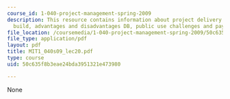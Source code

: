 ```yaml
---
course_id: 1-040-project-management-spring-2009
description: This resource contains information about project delivery Systems, design
  build, advantages and disadvantages DB, public use challenges and payment schemes.
file_location: /coursemedia/1-040-project-management-spring-2009/50c635f8b3eae24bda3951321e473980_MIT1_040s09_lec20.pdf
file_type: application/pdf
layout: pdf
title: MIT1_040s09_lec20.pdf
type: course
uid: 50c635f8b3eae24bda3951321e473980

---
```

None